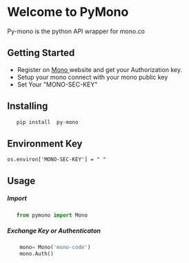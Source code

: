 # Welcome to PyMono

Py-mono is the python API wrapper  for mono.co


## 

## Getting Started

* Register on <a href="https://mono.co"> Mono </a>  website and get your Authorization key.
* Setup your mono connect with your mono public key
* Set Your "MONO-SEC-KEY" 


## Installing
```python
   pip install  py-mono
```

## Environment Key
```
os.environ['MONO-SEC-KEY'] = " "
```

## Usage 
##### Import

```python
   from pymono import Mono
```

##### Exchange Key or Authenticaton

```python
    mono= Mono('mono-code')
    mono.Auth()
```

